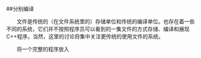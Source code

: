 ##分别编译

&emsp;&emsp;文件是传统的（在文件系统里的）存储单位和传统的编译单位。也存在着一些不同的系统，它们并不按照程序员可以看到的一集文件的方式存储、编译和展现C++程序。当然，这里的讨论将集中关注更传统的使用文件的系统。

&emsp;&emsp;将一个完整的程序放入
